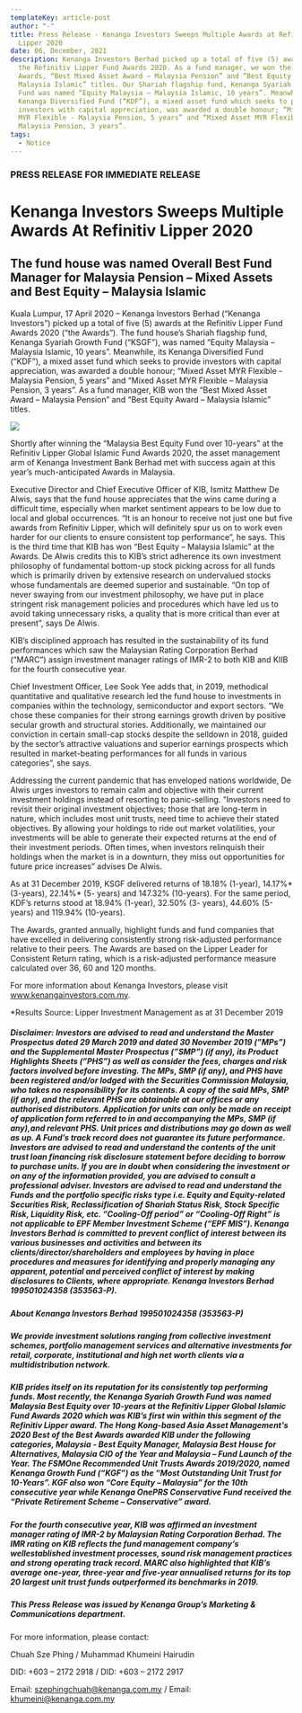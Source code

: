 ```yaml
---
templateKey: article-post
author: "-"
title: Press Release - Kenanga Investors Sweeps Multiple Awards at Refinitiv
  Lipper 2020
date: 06, December, 2021
description: Kenanga Investors Berhad picked up a total of five (5) awards at
  the Refinitiv Lipper Fund Awards 2020. As a fund manager, we won the 2 Group
  Awards, “Best Mixed Asset Award – Malaysia Pension” and “Best Equity Award –
  Malaysia Islamic” titles. Our Shariah flagship fund, Kenanga Syariah Growth
  Fund was named “Equity Malaysia – Malaysia Islamic, 10 years”. Meanwhile, the
  Kenanga Diversified Fund (“KDF”), a mixed asset fund which seeks to provide
  investors with capital appreciation, was awarded a double honour; “Mixed Asset
  MYR Flexible - Malaysia Pension, 5 years” and “Mixed Asset MYR Flexible –
  Malaysia Pension, 3 years”.
tags:
  - Notice
---
```

### PRESS RELEASE FOR IMMEDIATE RELEASE

# Kenanga Investors Sweeps Multiple Awards At Refinitiv Lipper 2020

## The fund house was named Overall Best Fund Manager for Malaysia Pension – Mixed Assets and Best Equity – Malaysia Islamic

Kuala Lumpur, 17 April 2020 – Kenanga Investors Berhad (“Kenanga Investors”) picked up a total of five (5) awards at the Refinitiv Lipper Fund Awards 2020 (“the Awards”). The fund house’s Shariah flagship fund, Kenanga Syariah Growth Fund (“KSGF”), was named “Equity Malaysia – Malaysia Islamic, 10 years”. Meanwhile, its Kenanga Diversified Fund (“KDF”), a mixed asset fund which seeks to provide investors with capital appreciation, was awarded a double honour; “Mixed Asset MYR Flexible - Malaysia Pension, 5 years” and “Mixed Asset MYR Flexible – Malaysia Pension, 3 years”. As a fund manager, KIB won the “Best Mixed Asset Award – Malaysia Pension” and “Best Equity Award – Malaysia Islamic” titles.

![](/img/2020-04-17-press-release-refinitiv-lipper-fund-awards-malaysia-2020.png)

Shortly after winning the “Malaysia Best Equity Fund over 10-years” at the Refinitiv Lipper Global Islamic Fund Awards 2020, the asset management arm of Kenanga Investment Bank Berhad met with success again at this year’s much-anticipated Awards in Malaysia.

Executive Director and Chief Executive Officer of KIB, Ismitz Matthew De Alwis, says that the fund house appreciates that the wins came during a difficult time, especially when market sentiment appears to be low due to local and global occurrences. “It is an honour to receive not just one but five awards from Refinitiv Lipper, which will definitely spur us on to work even harder for our clients to ensure consistent top performance”, he says. This is the third time that KIB has won “Best Equity – Malaysia Islamic” at the Awards. De Alwis credits this to KIB’s strict adherence its own investment philosophy of fundamental bottom-up stock picking across for all funds which is primarily driven by extensive research on undervalued stocks whose fundamentals are deemed superior and sustainable. “On top of never swaying from our investment philosophy, we have put in place stringent risk management policies and procedures which have led us to avoid taking unnecessary risks, a quality that is more critical than ever at present”, says De Alwis.

KIB’s disciplined approach has resulted in the sustainability of its fund performances which saw the Malaysian Rating Corporation Berhad (“MARC”) assign investment manager ratings of IMR-2 to both KIB and KIIB for the fourth consecutive year.

Chief Investment Officer, Lee Sook Yee adds that, in 2019, methodical quantitative and qualitative research led the fund house to investments in companies within the technology, semiconductor and export sectors. “We chose these companies for their strong earnings growth driven by positive secular growth and structural stories. Additionally, we maintained our conviction in certain small-cap stocks despite the selldown in 2018, guided by the sector’s attractive valuations and superior earnings prospects which resulted in market-beating performances for all funds in various categories”, she says.

Addressing the current pandemic that has enveloped nations worldwide, De Alwis urges investors to remain calm and objective with their current investment holdings instead of resorting to panic-selling. “Investors need to revisit their original investment objectives; those that are long-term in nature, which includes most unit trusts, need time to achieve their stated objectives. By allowing your holdings to ride out market volatilities, your investments will be able to generate their expected returns at the end of their investment periods. Often times, when investors relinquish their holdings when the market is in a downturn, they miss out opportunities for future price increases” advises De Alwis.

As at 31 December 2019, KSGF delivered returns of 18.18% (1-year), 14.17%\* (3-years), 22.14%\* (5- years) and 147.32% (10-years). For the same period, KDF’s returns stood at 18.94% (1-year), 32.50% (3- years), 44.60% (5-years) and 119.94% (10-years).

The Awards, granted annually, highlight funds and fund companies that have excelled in delivering consistently strong risk-adjusted performance relative to their peers. The Awards are based on the Lipper Leader for Consistent Return rating, which is a risk-adjusted performance measure calculated over 36, 60 and 120 months.

For more information about Kenanga Investors, please visit www.kenangainvestors.com.my.

\*Results Source: Lipper Investment Management as at 31 December 2019

##### Disclaimer: Investors are advised to read and understand the Master Prospectus dated 29 March 2019 and dated 30 November 2019 (”MPs”) and the Supplemental Master Prospectus (”SMP”) (if any), its Product Highlights Sheets (”PHS”) as well as consider the fees, charges and risk factors involved before investing. The MPs, SMP (if any), and PHS have been registered and/or lodged with the Securities Commission Malaysia, who takes no responsibility for its contents. A copy of the said MPs, SMP (if any), and the relevant PHS are obtainable at our offices or any authorised distributors. Application for units can only be made on receipt of application form referred to in and accompanying the MPs, SMP (if any),and relevant PHS. Unit prices and distributions may go down as well as up. A Fund’s track record does not guarantee its future performance. Investors are advised to read and understand the contents of the unit trust loan financing risk disclosure statement before deciding to borrow to purchase units. If you are in doubt when considering the investment or on any of the information provided, you are advised to consult a professional adviser. Investors are advised to read and understand the Funds and the portfolio specific risks type i.e. Equity and Equity-related Securities Risk, Reclassification of Shariah Status Risk, Stock Specific Risk, Liquidity Risk, etc. “Cooling-Off period” or “Cooling-Off Right” is not applicable to EPF Member Investment Scheme (“EPF MIS”). Kenanga Investors Berhad is committed to prevent conflict of interest between its various businesses and activities and between its clients/director/shareholders and employees by having in place procedures and measures for identifying and properly managing any apparent, potential and perceived conflict of interest by making disclosures to Clients, where appropriate. Kenanga Investors Berhad 199501024358 (353563-P).

##### About Kenanga Investors Berhad 199501024358 (353563-P)

##### We provide investment solutions ranging from collective investment schemes, portfolio management services and alternative investments for retail, corporate, institutional and high net worth clients via a multidistribution network.

##### KIB prides itself on its reputation for its consistently top performing funds. Most recently, the Kenanga Syariah Growth Fund was named Malaysia Best Equity over 10-years at the Refinitiv Lipper Global Islamic Fund Awards 2020 which was KIB’s first win within this segment of the Refinitiv Lipper award. The Hong Kong-based Asia Asset Management's 2020 Best of the Best Awards awarded KIB under the following categories, Malaysia - Best Equity Manager, Malaysia Best House for Alternatives, Malaysia CIO of the Year and Malaysia – Fund Launch of the Year. The FSMOne Recommended Unit Trusts Awards 2019/2020, named Kenanga Growth Fund (“KGF”) as the “Most Outstanding Unit Trust for 10-Years”. KGF also won “Core Equity – Malaysia” for the 10th consecutive year while Kenanga OnePRS Conservative Fund received the “Private Retirement Scheme – Conservative” award.

##### For the fourth consecutive year, KIB was affirmed an investment manager rating of IMR-2 by Malaysian Rating Corporation Berhad. The IMR rating on KIB reflects the fund management company’s wellestablished investment processes, sound risk management practices and strong operating track record. MARC also highlighted that KIB’s average one-year, three-year and five-year annualised returns for its top 20 largest unit trust funds outperformed its benchmarks in 2019.

##### This Press Release was issued by Kenanga Group’s Marketing & Communications department.

For more information, please contact:

Chuah Sze Phing / Muhammad Khumeini Hairudin

DID: +603 – 2172 2918 / DID: +603 – 2172 2917

Email: szephingchuah@kenanga.com.my / Email: khumeini@kenanga.com.my